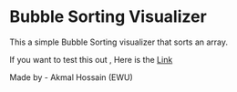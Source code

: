 # Bubble Sorting Visualizer

This a simple Bubble Sorting visualizer that sorts an array.

If you want to test this out , Here is the [Link](http://itzakmal.github.io/sort)

Made by - Akmal Hossain (EWU)
